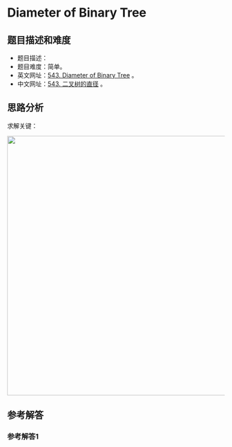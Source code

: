 # Diameter of Binary Tree

## 题目描述和难度
+ 题目描述：
+ 题目难度：简单。
+ 英文网址：[543. Diameter of Binary Tree](https://leetcode.com/problems/diameter-of-binary-tree/description/)  。
+ 中文网址：[543. 二叉树的直径](https://leetcode-cn.com/problems/diameter-of-binary-tree/description/)  。
## 思路分析
求解关键：

<img src="https://liweiwei1419.github.io/images/leetcode-solution/" width="600">

## 参考解答
### 参考解答1

```java

```